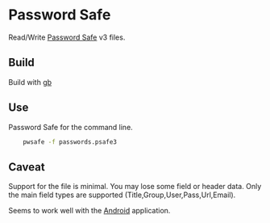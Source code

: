 # Password Safe

Read/Write [Password Safe](http://pwsafe.org) v3 files.

## Build

Build with [gb](http://getgb.io)

## Use
Password Safe for the command line.

```sh
    pwsafe -f passwords.psafe3
```

## Caveat

Support for the file is minimal. You may lose some field or header data.
Only the main field types are supported (Title,Group,User,Pass,Url,Email).

Seems to work well with the [Android](https://play.google.com/store/apps/details?id=com.jefftharris.passwdsafe) application.

